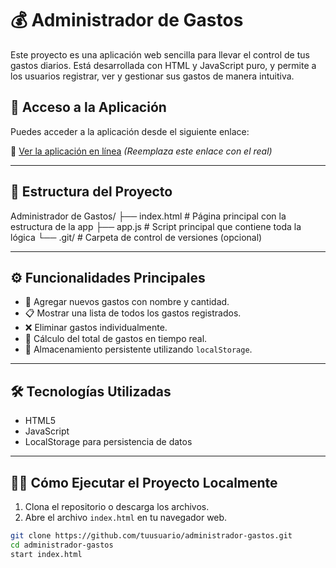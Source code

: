 # 💰 Administrador de Gastos

Este proyecto es una aplicación web sencilla para llevar el control de tus gastos diarios. Está desarrollada con HTML y JavaScript puro, y permite a los usuarios registrar, ver y gestionar sus gastos de manera intuitiva.

## 🚀 Acceso a la Aplicación

Puedes acceder a la aplicación desde el siguiente enlace:

🔗 [Ver la aplicación en línea]([https://tusitio.com](https://gestor-de-finanzas-personales.netlify.app/))  
*(Reemplaza este enlace con el real)*

---

## 📂 Estructura del Proyecto

Administrador de Gastos/
├── index.html # Página principal con la estructura de la app
├── app.js # Script principal que contiene toda la lógica
└── .git/ # Carpeta de control de versiones (opcional)


---

## ⚙️ Funcionalidades Principales

- 📌 Agregar nuevos gastos con nombre y cantidad.
- 📋 Mostrar una lista de todos los gastos registrados.
- ❌ Eliminar gastos individualmente.
- 💸 Cálculo del total de gastos en tiempo real.
- 💾 Almacenamiento persistente utilizando `localStorage`.

---

## 🛠️ Tecnologías Utilizadas

- HTML5
- JavaScript
- LocalStorage para persistencia de datos

---

## 🧑‍💻 Cómo Ejecutar el Proyecto Localmente

1. Clona el repositorio o descarga los archivos.
2. Abre el archivo `index.html` en tu navegador web.

```bash
git clone https://github.com/tuusuario/administrador-gastos.git
cd administrador-gastos
start index.html
